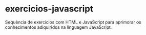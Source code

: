 # exercicios-javascript
 Sequência de exercicios com HTML e JavaScript para aprimorar os conhecimentos adiquiridos na linguagem JavaScript.
